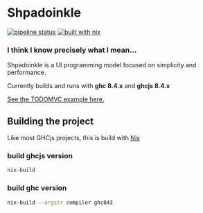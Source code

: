 # Shpadoinkle

[![pipeline status](https://gitlab.com/fresheyeball/Shpadoinkle/badges/master/pipeline.svg)](https://gitlab.com/fresheyeball/Shpadoinkle/commits/master)
[![built with nix](https://builtwithnix.org/badge.svg)](https://builtwithnix.org)

### I think I know precisely what I mean...

Shpadoinkle is a UI programming model focused on simplicity and performance.

Currently builds and runs with **ghc 8.4.x** and **ghcjs 8.4.x**

[See the TODOMVC example here.](http://fresheyeball.gitlab.io/Shpadoinkle/)

## Building the project

Like most GHCjs projects, this is build with [Nix](https://nixos.org/)

### build ghcjs version

```bash
nix-build
```

### build ghc version

```bash
nix-build --argstr compiler ghc843
```